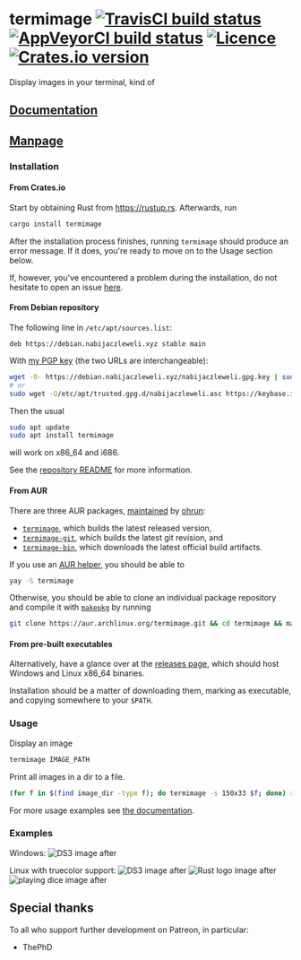 # termimage [![TravisCI build status](https://travis-ci.org/nabijaczleweli/termimage.svg?branch=master)](https://travis-ci.org/nabijaczleweli/termimage) [![AppVeyorCI build status](https://ci.appveyor.com/api/projects/status/kk34veg25wre0gqe/branch/master?svg=true)](https://ci.appveyor.com/project/nabijaczleweli/termimage/branch/master) [![Licence](https://img.shields.io/badge/license-MIT-blue.svg?style=flat)](LICENSE) [![Crates.io version](https://meritbadge.herokuapp.com/termimage)](https://crates.io/crates/termimage)
Display images in your terminal, kind of

## [Documentation](https://rawcdn.githack.com/nabijaczleweli/termimage/doc/termimage/index.html)
## [Manpage](https://rawcdn.githack.com/nabijaczleweli/termimage/man/termimage.1.html)

### Installation

#### From Crates.io

Start by obtaining Rust from https://rustup.rs. Afterwards, run

```sh
cargo install termimage
```

After the installation process finishes, running `termimage` should produce an error message.
If it does, you're ready to move on to the Usage section below.

If, however, you've encountered a problem during the installation, do not hesitate to open an issue [here](https://github.com/nabijaczleweli/termimage/issues/new).

#### From Debian repository

The following line in `/etc/apt/sources.list`:
```apt
deb https://debian.nabijaczleweli.xyz stable main
```

With [my PGP key](https://keybase.io/nabijaczleweli) (the two URLs are interchangeable):
```sh
wget -O- https://debian.nabijaczleweli.xyz/nabijaczleweli.gpg.key | sudo apt-key add
# or
sudo wget -O/etc/apt/trusted.gpg.d/nabijaczleweli.asc https://keybase.io/nabijaczleweli/pgp_keys.asc
```

Then the usual
```sh
sudo apt update
sudo apt install termimage
```
will work on x86_64 and i686.

See the [repository README](https://debian.nabijaczleweli.xyz/README) for more information.

#### From AUR

There are three AUR packages, [maintained](https://github.com/orhun/PKGBUILDs) by [ohrun](https://github.com/orhun):
  * [`termimage`](https://aur.archlinux.org/packages/termimage), which builds the latest released version,
  * [`termimage-git`](https://aur.archlinux.org/packages/termimage-git), which builds the latest git revision, and
  * [`termimage-bin`](https://aur.archlinux.org/packages/termimage-git), which downloads the latest official build artifacts.

If you use an [AUR helper](https://wiki.archlinux.org/index.php/AUR_helpers), you should be able to
```sh
yay -S termimage
```

Otherwise, you should be able to clone an individual package repository and compile it with [`makepkg`](https://wiki.archlinux.org/index.php/Makepkg) by running
```sh
git clone https://aur.archlinux.org/termimage.git && cd termimage && makepkg -si
```

#### From pre-built executables

Alternatively, have a glance over at the [releases page](https://github.com/nabijaczleweli/termimage/releases), which should host Windows and Linux x86_64 binaries.

Installation should be a matter of downloading them, marking as executable, and copying somewhere to your `$PATH`.

### Usage

Display an image

```sh
termimage IMAGE_PATH
```

Print all images in a dir to a file.

```sh
(for f in $(find image_dir -type f); do termimage -s 150x33 $f; done) > out_file
```

For more usage examples see [the documentation](https://rawcdn.githack.com/nabijaczleweli/termimage/doc/termimage/index.html).

### Examples

Windows:
![DS3 image after](assets/DS3-winapi.jpg)

Linux with truecolor support:
![DS3 image after](assets/DS3-truecolor.png)
![Rust logo image after](assets/rust-logo-truecolor.png)
![playing dice image after](assets/playing-dice-truecolor.png)

## Special thanks

To all who support further development on Patreon, in particular:

  * ThePhD
